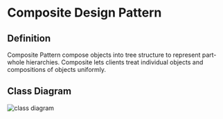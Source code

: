# Composite Design Pattern
## Definition
Composite Pattern compose objects into tree structure to represent part-whole hierarchies. Composite lets clients treat individual objects and compositions of objects uniformly.

## Class Diagram
![class diagram](http://www.design-patterns-stories.com/assets/img/uml/composite.png "Composite Design Pattern")